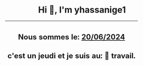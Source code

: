 <h1 align='center'>Hi 👋, I'm yhassanige1</h1>
<div align='center'>

|<h2 align='center'>Nous sommes le: <u>20/06/2024</u></h2><h2 align='center'>c'est un jeudi et je suis au: 🏢 travail.</h2>|
|---
</div>
